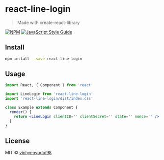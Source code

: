 # react-line-login

> Made with create-react-library

[![NPM](https://img.shields.io/npm/v/react-line-login.svg)](https://www.npmjs.com/package/react-line-login) [![JavaScript Style Guide](https://img.shields.io/badge/code_style-standard-brightgreen.svg)](https://standardjs.com)

## Install

```bash
npm install --save react-line-login
```

## Usage

```jsx
import React, { Component } from 'react'

import LineLogin from 'react-line-login'
import 'react-line-login/dist/index.css'

class Example extends Component {
  render() {
    return <LineLogin clientID='' clientSecret='' state='' nonce='' />
  }
}
```

## License

MIT © [vinhyenvodoi98](https://github.com/vinhyenvodoi98)
